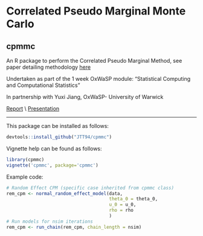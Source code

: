 
# Correlated Pseudo Marginal Monte Carlo
## cpmmc

An R package to perform the Correlated Pseudo Marginal Method, see paper detailing methodology [here](https://arxiv.org/abs/1511.04992)

Undertaken as part of the 1 week OxWaSP module: “Statistical Computing and Computational Statistics”

In partnership with Yuxi Jiang, OxWaSP- University of Warwick

[Report](https://github.com/JTT94/cpmmc/blob/master/vignettes/cpmmc.pdf) \\
[Presentation](https://github.com/JTT94/cpmmc/blob/master/Correlated_Pseudo_Marginal_Monte_Carlo.pdf)

--------------------------------------

This package can be installed as follows:

```R
devtools::install_github("JTT94/cpmmc")
```

Vignette help can be found as follows:

```R
library(cpmmc)
vignette('cpmmc', package='cpmmc')
```

Example code:

```R
# Random Effect CPM (specific case inherited from cpmmc class)
rem_cpm <- normal_random_effect_model(data,
                                      theta_0 = theta_0,
                                      u_0 = u_0,
                                      rho = rho
                                      )
# Run models for nsim iterations
rem_cpm <- run_chain(rem_cpm, chain_length = nsim)
```
